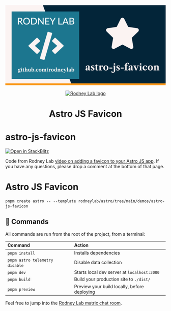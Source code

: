 <img src="../../images/rodneylab-github-astro-js-favicon.png" alt="Rodney Lab astro-js-favicon Github banner">

<p align="center">
  <a aria-label="Open Rodney Lab site" href="https://rodneylab.com" rel="nofollow noopener noreferrer">
    <img alt="Rodney Lab logo" src="https://rodneylab.com/assets/icon.png" width="60" />
  </a>
</p>
<h1 align="center">
  Astro JS Favicon
</h1>

# astro-js-favicon

[![Open in StackBlitz](https://developer.stackblitz.com/img/open_in_stackblitz.svg)](https://stackblitz.com/github/rodneylab/astro/tree/main/demos/astro-js-favicon)

Code from Rodney Lab <a aria-label="Open Rodney Lab video on J S favicon" href="https://rodneylab.com/astro-js-favicon/">video on adding a favicon to your Astro JS app</a>. If you have any questions, please drop a comment at the bottom of that page.

# Astro JS Favicon

```
pnpm create astro -- --template rodneylab/astro/tree/main/demos/astro-js-favicon
```

## 🧞 Commands

All commands are run from the root of the project, from a terminal:

| Command                        | Action                                       |
| :----------------------------- | :------------------------------------------- |
| `pnpm install`                 | Installs dependencies                        |
| `pnpm astro telemetry disable` | Disable data collection                      |
| `pnpm dev`                     | Starts local dev server at `localhost:3000`  |
| `pnpm build`                   | Build your production site to `./dist/`      |
| `pnpm preview`                 | Preview your build locally, before deploying |

Feel free to jump into the [Rodney Lab matrix chat room](https://matrix.to/#/%23rodney:matrix.org).
